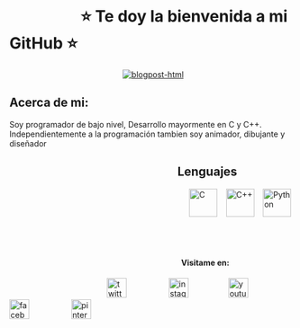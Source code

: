 #                    ⭐️ Te doy la bienvenida a mi GitHub ⭐️
                                                    [<a href="https://www.youtube.com/channel/UCHJiiKBhmjGY8jkZYBZ8pHA?view_as=subscriber"><img src="https://media.giphy.com/media/L2Yd6Z1cYAnPl5sPae/giphy.gif" alt="blogpost-html" border="0"></a>](https://media.giphy.com/media/L2Yd6Z1cYAnPl5sPae/giphy.gif)  
## Acerca de mi:
Soy programador de bajo nivel, Desarrollo mayormente en C y C++.
Independientemente a la programaci&oacute;n tambien soy animador, dibujante y diseñador

##                                                             Lenguajes
                                                                                  [<a href="https://github.com/NekoShooter?tab=repositories&q=&type=&language="><img src="https://i.ibb.co/1Q10GFX/C.png" alt="C" width='50'></a>]()    [<a href="https://github.com/NekoShooter?tab=repositories&q=&type=&language="><img src="https://i.ibb.co/hd3yP7D/C.png" alt="C++" width='50'></a>]()    [<a href="https://github.com/NekoShooter?tab=repositories&q=&type=&language="><img src="https://i.ibb.co/Zd4fwqL/Python.png" alt="Python" width='50'></a>]()  
<br /><br /><br />
####                                                                                              Visitame en:  
                                             [<a href="https://twitter.com/Marco_Animacion"><img src="https://i.ibb.co/sQT8BQ9/twitter.png" alt="twitter" width='35'></a>]()                   [<a href="https://www.instagram.com/marcoantonio_m_a/"><img src="https://i.ibb.co/pdvSkpf/insta.png" alt="instagram" width='35'></a>]()                   [<a href="https://www.youtube.com/channel/UCHJiiKBhmjGY8jkZYBZ8pHA?view_as=subscriber"><img src="https://i.ibb.co/VTSwQkK/youtu.png" alt="youtube" width='35'></a>]()                    [<a href="https://www.facebook.com/MarcoAnGM"><img src="https://i.ibb.co/TcHr6Dg/face.png" alt="facebook" width='35'></a>]()                    [<a href="https://www.pinterest.com/marco_antonio_animacion"><img src="https://i.ibb.co/m0WNNhm/pinteres.pngg" alt="pinterest" width='35'></a>]()

<!--
**NekoShooter/NekoShooter** is a ✨ _special_ ✨ repository because its `README.md` (this file) appears on your GitHub profile.

Here are some ideas to get you started:

- 🔭 I’m currently working on ...
- 🌱 I’m currently learning ...
- 👯 I’m looking to collaborate on ...
- 🤔 I’m looking for help with ...
- 💬 Ask me about ...
- 📫 How to reach me: ...
- 😄 Pronouns: ...
- ⚡ Fun fact: ...
-->
